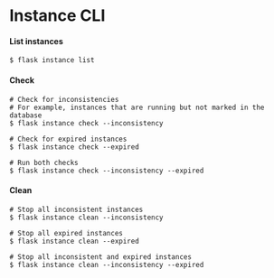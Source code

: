 # Instance CLI

#### List instances

```shell
$ flask instance list
```

#### Check

```shell
# Check for inconsistencies
# For example, instances that are running but not marked in the database
$ flask instance check --inconsistency

# Check for expired instances
$ flask instance check --expired

# Run both checks
$ flask instance check --inconsistency --expired
```

#### Clean

```shell
# Stop all inconsistent instances
$ flask instance clean --inconsistency

# Stop all expired instances
$ flask instance clean --expired

# Stop all inconsistent and expired instances
$ flask instance clean --inconsistency --expired
```
